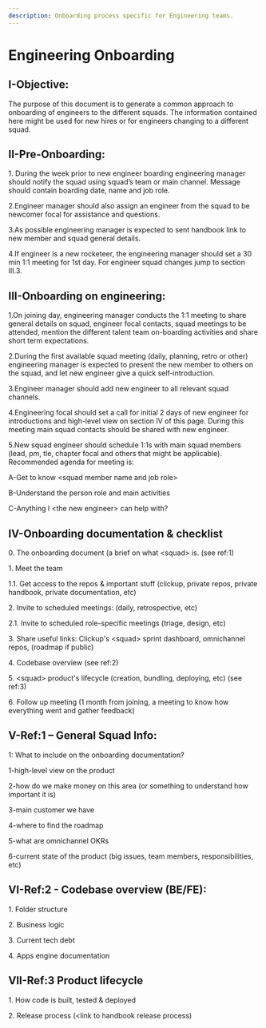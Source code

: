 ```yaml
---
description: Onboarding process specific for Engineering teams.
---
```


# Engineering Onboarding

## I-Objective:

The purpose of this document is to generate a common approach to onboarding of engineers to the different squads. The information contained here might be used for new hires or for engineers changing to a different squad.

## II-Pre-Onboarding:

1\. During the week prior to new engineer boarding engineering manager should notify the squad using squad’s team or main channel. Message should contain boarding date, name and job role.

2.Engineer manager should also assign an engineer from the squad to be newcomer focal for assistance and questions.

3.As possible engineering manager is expected to sent handbook link to new member and squad general details.

4.If engineer is a new rocketeer, the engineering manager should set a 30 min 1:1 meeting for 1st day.  For engineer squad changes jump to section III.3.

## III-Onboarding on engineering:

1.On joining day, engineering manager conducts the 1:1 meeting to share general details on squad, engineer focal contacts, squad meetings to be attended, mention the different talent team on-boarding activities and share short term expectations.

2.During the first available squad meeting (daily, planning, retro or other) engineering manager is expected to present the new member to others on the squad, and let new engineer give a quick self-introduction.

3.Engineer manager should add new engineer to all relevant squad channels.

4.Engineering focal should set a call for initial 2 days of new engineer for introductions and high-level view on section IV of this page. During this meeting main squad contacts should be shared with new engineer.

5.New squad engineer should schedule 1:1s with main squad members (lead, pm, tle, chapter focal and others that might be applicable). Recommended agenda for meeting is:

A-Get to know \<squad member name and job role>

B-Understand the person role and main activities

C-Anything I \<the new engineer> can help with?

## IV-Onboarding documentation & checklist

0\. The onboarding document (a brief on what \<squad> is. (see ref:1)

1\. Meet the team

1.1. Get access to the repos & important stuff (clickup, private repos, private handbook, private documentation, etc)

2\. Invite to scheduled meetings: (daily, retrospective, etc)

2.1. Invite to scheduled role-specific meetings (triage, design, etc)

3\. Share useful links: Clickup's \<squad> sprint dashboard, omnichannel repos, (roadmap if public)

4\. Codebase overview (see ref:2)

5\. \<squad> product's lifecycle (creation, bundling, deploying, etc) (see ref:3)

6\. Follow up meeting (1 month from joining, a meeting to know how everything went and gather feedback)

## V-Ref:1 – General Squad Info:

1: What to include on the onboarding documentation?

1-high-level view on the product

2-how do we make money on this area (or something to understand how important it is)

3-main customer we have

4-where to find the roadmap

5-what are omnichannel OKRs

6-current state of the product (big issues, team members, responsibilities, etc)

## VI-Ref:2 - Codebase overview (BE/FE):

1\. Folder structure

2\. Business logic

3\. Current tech debt

4\. Apps engine documentation

## VII-Ref:3 Product lifecycle

1\. How code is built, tested & deployed

2\. Release process (\<link to handbook release process)
